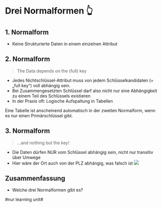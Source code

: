 # Drei Normalformen 👆

## 1. Normalform

- Keine Strukturierte Daten in einem einzelnen Attribut

## 2. Normalform

> The Data depends on the (full) key
- Jedes Nichtschlüssel-Attribut muss von jedem Schlüsselkandidaten (= „full key“) voll abhängig sein.
- Bei Zusammengesetzten Schlüssel darf also nicht nur eine Abhängigkeit zu einem Teil des Schlüssels existieren
- In der Praxis oft: Logische Aufspaltung in Tabellen

Eine Tabelle ist anscheinend automatisch in der zweiten Normalform, wenn es nur einen Primärschlüssel gibt.

## 3. Normalform

> …and nothing but the key!
- Die Daten dürfen NUR vom Schlüssel abhängig sein, nicht nur transitiv über Umwege
- Hier wäre der Ort auch von der PLZ abhängig, was falsch ist
![][image-1]

## Zusammenfassung
- Welche drei Normalformen gibt es?

[image-1]:	assets/dritte_normalform_kundenbeispiel-409x61.jpg

#nur learning unit#